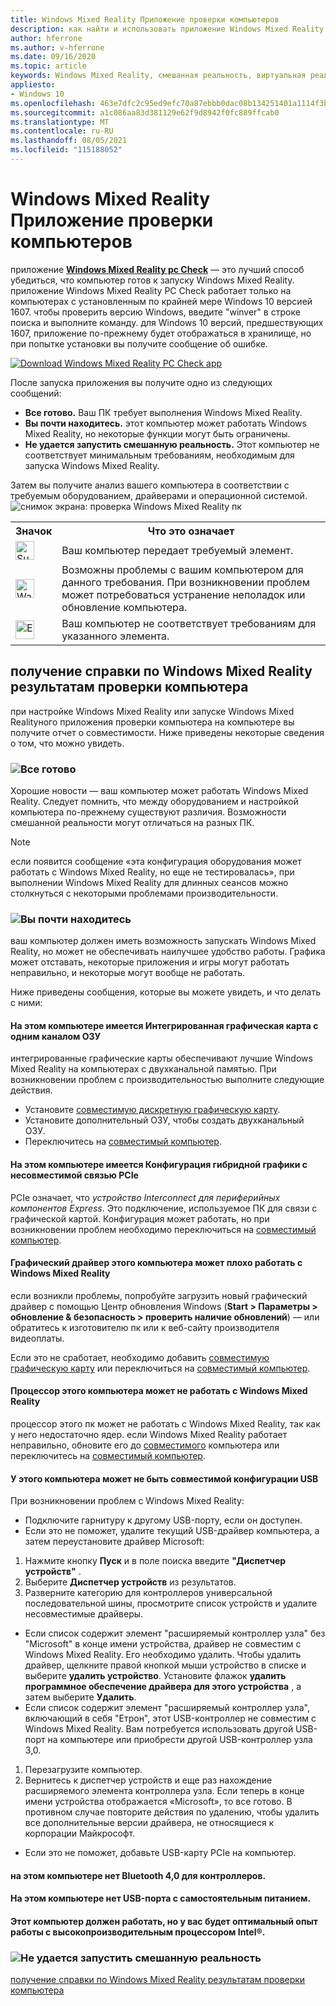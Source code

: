 ```yaml
---
title: Windows Mixed Reality Приложение проверки компьютеров
description: как найти и использовать приложение Windows Mixed Reality PC Check для проверки совместимости компьютера перед покупкой головной гарнитуры Windows Mixed Reality.
author: hferrone
ms.author: v-hferrone
ms.date: 09/16/2020
ms.topic: article
keywords: Windows Mixed Reality, смешанная реальность, виртуальная реальность, VR, MR, совместимый, совместимость, пк, требования к системе
appliesto:
- Windows 10
ms.openlocfilehash: 463e7dfc2c95ed9efc70a87ebbb0dac08b134251401a1114f3b9a364aa197073
ms.sourcegitcommit: a1c086aa83d381129e62f9d8942f0fc889ffcab0
ms.translationtype: MT
ms.contentlocale: ru-RU
ms.lasthandoff: 08/05/2021
ms.locfileid: "115188052"
---
```

# <a name="windows-mixed-reality-pc-check-app"></a>Windows Mixed Reality Приложение проверки компьютеров

приложение **[Windows Mixed Reality pc Check](https://www.microsoft.com/store/p/windows-mixed-reality-pc-check/9nzvl19n7cnc)** — это лучший способ убедиться, что компьютер готов к запуску Windows Mixed Reality. приложение Windows Mixed Reality PC Check работает только на компьютерах с установленным по крайней мере Windows 10 версией 1607. чтобы проверить версию Windows, введите "winver" в строке поиска и выполните команду. для Windows 10 версий, предшествующих 1607, приложение по-прежнему будет отображаться в хранилище, но при попытке установки вы получите сообщение об ошибке.

<a href="https://www.microsoft.com/store/productid/9NZVL19N7CNC"><img alt="Download Windows Mixed Reality PC Check app" src="images/WMR-PC-Check-app.png"/></a>

После запуска приложения вы получите одно из следующих сообщений:

* **Все готово.** Ваш ПК требует выполнения Windows Mixed Reality.
* **Вы почти находитесь.** этот компьютер может работать Windows Mixed Reality, но некоторые функции могут быть ограничены.
* **Не удается запустить смешанную реальность.** Этот компьютер не соответствует минимальным требованиям, необходимым для запуска Windows Mixed Reality.

Затем вы получите анализ вашего компьютера в соответствии с требуемым оборудованием, драйверами и операционной системой.
![снимок экрана: проверка Windows Mixed Reality пк](images/screenshot-mr-pc-check.jpg) 

<table>
<tr>
<th>Значок</th><th>Что это означает</th>
</tr><tr>
<td> <img alt="Succeeded" width="30" height="30" src="images/glyph-succeeded.png" /></td><td style="vertical-align: middle">Ваш компьютер передает требуемый элемент.</td>
</tr><tr>
<td> <img alt="Warning" width="30" height="30" src="images/glyph-warning.png" /></td><td style="vertical-align: middle">Возможны проблемы с вашим компьютером для данного требования. При возникновении проблем может потребоваться устранение неполадок или обновление компьютера.</td>
</tr><tr>
<td> <img alt="Error" width="30" height="30" src="images/glyph-error.png" /></td><td style="vertical-align: middle">Ваш компьютер не соответствует требованиям для указанного элемента.</td>
</tr>
</table>

## <a name="get-help-with-windows-mixed-reality-pc-check-results"></a>получение справки по Windows Mixed Reality результатам проверки компьютера

при настройке Windows Mixed Reality или запуске Windows Mixed Realityного приложения проверки компьютера на компьютере вы получите отчет о совместимости. Ниже приведены некоторые сведения о том, что можно увидеть.

### <a name="youre-good-to-go"></a>![Все готово](images/glyph-succeeded.png)

Хорошие новости — ваш компьютер может работать Windows Mixed Reality. Следует помнить, что между оборудованием и настройкой компьютера по-прежнему существуют различия. Возможности смешанной реальности могут отличаться на разных ПК.

>[!NOTE]
>если появится сообщение «эта конфигурация оборудования может работать с Windows Mixed Reality, но еще не тестировалась», при выполнении Windows Mixed Reality для длинных сеансов можно столкнуться с некоторыми проблемами производительности.

### <a name="youre-nearly-there"></a>![Вы почти находитесь](images/glyph-warning.png)

ваш компьютер должен иметь возможность запускать Windows Mixed Reality, но может не обеспечивать наилучшее удобство работы. Графика может отставать, некоторые приложения и игры могут работать неправильно, и некоторые могут вообще не работать.

Ниже приведены сообщения, которые вы можете увидеть, и что делать с ними:

#### <a name="this-pc-has-an-integrated-graphics-card-with-single-channel-ram"></a>На этом компьютере имеется Интегрированная графическая карта с одним каналом ОЗУ

интегрированные графические карты обеспечивают лучшие Windows Mixed Reality на компьютерах с двухканальной памятью. При возникновении проблем с производительностью выполните следующие действия.

* Установите [совместимую дискретную графическую карту](windows-mixed-reality-minimum-pc-hardware-compatibility-guidelines.md).
* Установите дополнительный ОЗУ, чтобы создать двухканальный ОЗУ.
* Переключитесь на [совместимый компьютер](https://www.microsoft.com/windows/windows-mixed-reality-devices).

#### <a name="this-pc-has-a-hybrid-graphics-configuration-with-an-incompatible-pcie-link"></a>На этом компьютере имеется Конфигурация гибридной графики с несовместимой связью PCIe

PCIe означает, что *устройство Interconnect для периферийных компонентов Express*. Это подключение, используемое ПК для связи с графической картой. Конфигурация может работать, но при возникновении проблем необходимо переключиться на [совместимый компьютер](https://www.microsoft.com/windows/windows-mixed-reality-devices).

#### <a name="this-pcs-graphics-driver-might-not-work-well-with-windows-mixed-reality"></a>Графический драйвер этого компьютера может плохо работать с Windows Mixed Reality

если возникли проблемы, попробуйте загрузить новый графический драйвер с помощью Центр обновления Windows (**Start > Параметры > обновление & безопасность > проверить наличие обновлений**) — или обратитесь к изготовителю пк или к веб-сайту производителя видеоплаты.

Если это не сработает, необходимо добавить [совместимую графическую карту](windows-mixed-reality-minimum-pc-hardware-compatibility-guidelines.md) или переключиться на [совместимый компьютер](https://www.microsoft.com/windows/windows-mixed-reality-devices).

#### <a name="this-pcs-processor-might-not-work-well-with-windows-mixed-reality"></a>Процессор этого компьютера может не работать с Windows Mixed Reality

процессор этого пк может не работать с Windows Mixed Reality, так как у него недостаточно ядер. если Windows Mixed Reality работает неправильно, обновите его до [совместимого](windows-mixed-reality-minimum-pc-hardware-compatibility-guidelines.md) компьютера или переключитесь на [совместимый компьютер](https://www.microsoft.com/windows/windows-mixed-reality-devices).

#### <a name="this-pc-might-not-have-a-compatible-usb-configuration"></a>У этого компьютера может не быть совместимой конфигурации USB

При возникновении проблем с Windows Mixed Reality:

* Подключите гарнитуру к другому USB-порту, если он доступен.
* Если это не поможет, удалите текущий USB-драйвер компьютера, а затем переустановите драйвер Microsoft:

1. Нажмите кнопку **Пуск** и в поле поиска введите **"Диспетчер устройств"** .
1. Выберите **Диспетчер устройств** из результатов.
1. Разверните категорию для контроллеров универсальной последовательной шины, просмотрите список устройств и удалите несовместимые драйверы. 
 * Если список содержит элемент "расширяемый контроллер узла" без "Microsoft" в конце имени устройства, драйвер не совместим с Windows Mixed Reality. Его необходимо удалить. Чтобы удалить драйвер, щелкните правой кнопкой мыши устройство в списке и выберите **удалить устройство**. Установите флажок **удалить программное обеспечение драйвера для этого устройства** , а затем выберите **Удалить**.
 * Если список содержит элемент "расширяемый контроллер узла", включающий в себя "Етрон", этот USB-контроллер не совместим с Windows Mixed Reality. Вам потребуется использовать другой USB-порт на компьютере или приобрести другой USB-контроллер узла 3,0.
1. Перезагрузите компьютер. 
1. Вернитесь к диспетчер устройств и еще раз нахождение расширяемого элемента контроллера узла. Если теперь в конце имени устройства отображается «Microsoft», то все готово. В противном случае повторите действия по удалению, чтобы удалить все дополнительные версии драйвера, не относящиеся к корпорации Майкрософт.
* Если это не поможет, добавьте USB-карту PCIe на компьютер.

#### <a name="this-pc-doesnt-have-bluetooth-40-for-controllers"></a>на этом компьютере нет Bluetooth 4,0 для контроллеров.

#### <a name="this-pc-doesnt-have-a-self-powered-usb-port"></a>На этом компьютере нет USB-порта с самостоятельным питанием.

#### <a name="this-pc-should-work-but-youll-have-the-best-experience-with-a-high-performance-intel-processor"></a>Этот компьютер должен работать, но у вас будет оптимальный опыт работы с высокопроизводительным процессором Intel®.

### <a name="cant-run-mixed-reality"></a>![Не удается запустить смешанную реальность](images/glyph-error.png)

 [получение справки по Windows Mixed Reality результатам проверки компьютера](https://support.microsoft.com/en-us/help/4045777/windows-10-get-help-with-pc-compatibility-in-windows-mixed-reality)
